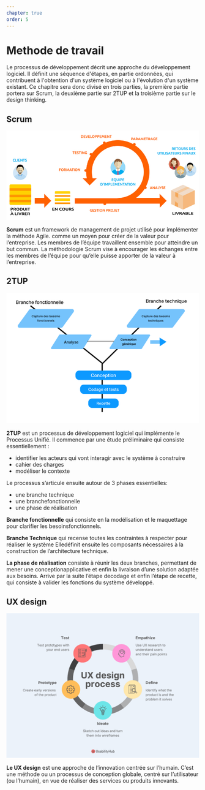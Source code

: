 ```yaml
---
chapter: true
order: 5
---
```


# Methode de travail

Le processus de développement décrit une approche du développement logiciel. Il définit une séquence d'étapes, en partie ordonnées, qui contribuent à l'obtention d'un système logiciel ou à l'évolution d'un système existant. Ce chapitre sera donc divisé en trois parties, la première partie portera sur Scrum, la deuxième partie sur 2TUP et la troisième partie sur le design thinking.

## Scrum

![Scrum](../assets/img/Scrum.jpg)

**Scrum** est un framework de management de projet utilisé pour implémenter la méthode Agile. comme un moyen pour créer de la valeur pour l’entreprise. Les membres de l’équipe travaillent ensemble pour atteindre un but commun. La méthodologie Scrum vise à encourager les échanges entre les membres de l’équipe pour qu’elle puisse apporter de la valeur à l’entreprise.

## 2TUP

![2TUP](../assets/img/2TUP.png)

**2TUP** est un processus de développement logiciel qui implémente le Processus Unifié. Il commence par une étude préliminaire qui consiste essentiellement :

- identifier les acteurs qui vont interagir avec le système à construire
- cahier des charges
- modéliser le contexte

Le processus s’articule ensuite autour de 3 phases essentielles:

- une branche technique
- une branchefonctionnelle
- une phase de réalisation

**Branche fonctionnelle** qui consiste en la modélisation et le maquettage pour clarifier les besoinsfonctionnels.

**Branche Technique** qui recense toutes les contraintes à respecter pour réaliser le système Elledéfinit ensuite les composants nécessaires à la construction de l’architecture technique.

**La phase de réalisation** consiste à réunir les deux branches, permettant de mener une conceptionapplicative et enfin la livraison d’une solution adaptée aux besoins. Arrive par la suite l’étape decodage et enfin l’étape de recette, qui consiste à valider les fonctions du système développé.

## UX design

![UX design](../assets/img/UX_design.png)

**Le UX design** est une approche de l’innovation centrée sur l’humain. C’est une méthode ou un processus de conception globale, centré sur l’utilisateur (ou l’humain), en vue de réaliser des services ou produits innovants.
